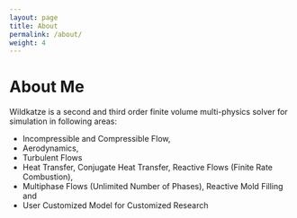 ```yaml
---
layout: page
title: About
permalink: /about/
weight: 4
---
```


# **About Me**


Wildkatze is a second and third order finite volume multi-physics solver for simulation in following areas:
- Incompressible and Compressible Flow,
- Aerodynamics,
- Turbulent Flows
- Heat Transfer, Conjugate Heat Transfer, Reactive Flows (Finite Rate Combustion),
- Multiphase Flows (Unlimited Number of Phases), Reactive Mold Filling and
- User Customized Model for Customized Research
